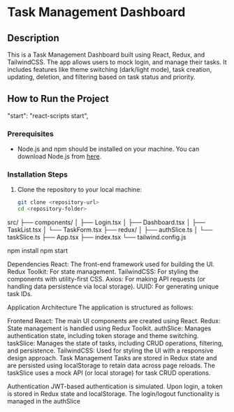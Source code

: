 # Task Management Dashboard

## Description
This is a Task Management Dashboard built using React, Redux, and TailwindCSS. The app allows users to mock login, and manage their tasks. It includes features like theme switching (dark/light mode), task creation, updating, deletion, and filtering based on task status and priority.

## How to Run the Project
"start": "react-scripts start",

### Prerequisites
- Node.js and npm should be installed on your machine. You can download Node.js from [here](https://nodejs.org/).

### Installation Steps
1. Clone the repository to your local machine:
   ```bash
   git clone <repository-url>
   cd <repository-folder>

src/
├── components/
│   ├── Login.tsx
│   ├── Dashboard.tsx
│   ├── TaskList.tsx
│   └── TaskForm.tsx
├── redux/
│   ├── authSlice.ts
│   └── taskSlice.ts
├── App.tsx
├── index.tsx
└── tailwind.config.js

npm install
npm start


Dependencies
React: The front-end framework used for building the UI.
Redux Toolkit: For state management.
TailwindCSS: For styling the components with utility-first CSS.
Axios: For making API requests (or handling data persistence via local storage).
UUID: For generating unique task IDs.

Application Architecture
The application is structured as follows:

Frontend
React: The main UI components are created using React.
Redux: State management is handled using Redux Toolkit.
authSlice: Manages authentication state, including token storage and theme switching.
taskSlice: Manages the state of tasks, including CRUD operations, filtering, and persistence.
TailwindCSS: Used for styling the UI with a responsive design approach.
Task Management
Tasks are stored in Redux state and are persisted using localStorage to retain data across page reloads. The taskSlice uses a mock API (or local storage) for task CRUD operations.

Authentication
JWT-based authentication is simulated. Upon login, a token is stored in Redux state and localStorage. The login/logout functionality is managed in the authSlice
